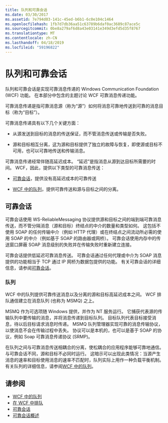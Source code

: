 ```yaml
---
title: 队列和可靠会话
ms.date: 03/30/2017
ms.assetid: 7e794d03-141c-45ed-b6b1-6c0e104c1464
ms.openlocfilehash: 1fb7d7db36aa51c63789b6daf0ac3689c87ace5c
ms.sourcegitcommit: 0be8a279af6d8a43e03141e349d3efd5d35f8767
ms.translationtype: MT
ms.contentlocale: zh-CN
ms.lasthandoff: 04/18/2019
ms.locfileid: "59196822"
---
```

# <a name="queues-and-reliable-sessions"></a>队列和可靠会话
队列和可靠会话是实现可靠消息传递的 Windows Communication Foundation (WCF) 功能。 在本部分中包含的主题讨论 WCF 可靠消息传递功能。  
  
 可靠消息传递是指可靠消息源（称为“源”）如何将消息可靠地传送到可靠的消息目标（称为“目标”）。  
  
 可靠消息传递具有以下几个关键方面：  
  
-   从源发送到目标的消息的传送保证，而不管消息传送或传输是否失败。  
  
-   源和目标相互分离，这为源和目标提供了独立的故障与恢复，即使源或目标不可用，也可以可靠地传送和传输消息。  
  
 可靠消息传递经常伴随高延迟成本。 “延迟”是指消息从源到达目标所需要的时间。 WCF，因此，提供以下类型的可靠消息传送：  
  
-   [可靠会话](../../../../docs/framework/wcf/feature-details/reliable-sessions.md)，提供没有高延迟成本的可靠传送  
  
-   [WCF 中的队列](../../../../docs/framework/wcf/feature-details/queues-in-wcf.md)，提供可靠传送和源与目标之间的分离。  
  
## <a name="reliable-sessions"></a>可靠会话  
 可靠会话使用 WS-ReliableMessaging 协议提供源和目标之间的端到端可靠消息传送，而不管分隔消息（源和目标）终结点的中介的数量和类型如何。 这包括不使用 SOAP 的任何传输中介（例如 HTTP 代理）或在终结点之间流动所必需的使用 SOAP 的中介（例如基于 SOAP 的路由器或网桥）。 可靠会话使用内存中的传送窗口屏蔽 SOAP 消息级别的失败并在传输失败时重新建立连接。  
  
 可靠会话提供低延迟可靠消息传送。 可靠会话通过任何代理或中介为 SOAP 消息提供的功能相当于 TCP 通过 IP 网桥为数据包提供的功能。 有关可靠会话的详细信息，请参阅[可靠会话](../../../../docs/framework/wcf/feature-details/reliable-sessions.md)。  
  
### <a name="queues"></a>队列  
 WCF 中的队列提供可靠传送消息以及分离的源和目标高延迟成本之间。 WCF 排队通信建立在消息队列 (也称为 MSMQ) 之上。  
  
 MSMQ 作为可选项随 Windows 提供，并作为 NT 服务运行。 它捕获代表源的传输队列中要传输的消息，并将消息传递到目标队列。 目标队列代表目标接受消息，待以后目标请求消息时传递。 MSMQ 队列管理器实现可靠的消息传输协议，以使消息不会在传输过程中丢失。 协议可以是本机的，也可以是基于 SOAP 的协议，例如 Soap 可靠消息传递协议 (SRMP)。  
  
 在队列之间与可靠消息传送相耦合的分离，使松耦合的应用程序能够可靠地通信。 与可靠会话不同，源和目标不必同时运行。 这暗示可以出现此类情况：当源产生消息的速率和目标使用消息的速率不匹配时，队列实际上用作一种负载平衡机制。 有关队列的详细信息，请参阅[WCF 中的队列](../../../../docs/framework/wcf/feature-details/queues-in-wcf.md)。  
  
## <a name="see-also"></a>请参阅

- [WCF 中的队列](../../../../docs/framework/wcf/feature-details/queues-in-wcf.md)
- [在 WCF 中排队](../../../../docs/framework/wcf/feature-details/queuing-in-wcf.md)
- [可靠会话](../../../../docs/framework/wcf/feature-details/reliable-sessions.md)
- [可靠会话概述](../../../../docs/framework/wcf/feature-details/reliable-sessions-overview.md)
